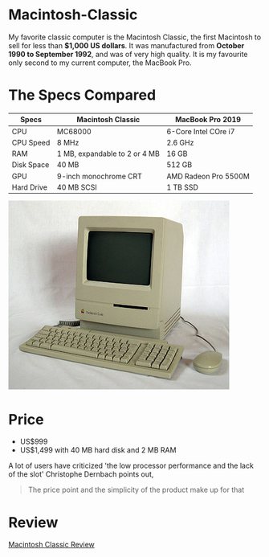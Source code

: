 # Macintosh-Classic

My favorite classic computer is the Macintosh Classic, the first Macintosh to sell for less than **$1,000 US dollars**. It was manufactured from **October 1990 to September 1992**, and was of very high quality. It is my favourite only second to my current computer, the MacBook Pro. 

# The Specs Compared 

| Specs  |  Macintosh Classic |  MacBook Pro 2019 |
| ------       | -------------| ------------------|
|  CPU      | MC68000       |  6-Core Intel COre i7 |
|  CPU Speed   | 8 MHz        |    2.6 GHz     |
|  RAM      | 1 MB, expandable to 2 or 4 MB |  16 GB |
|  Disk Space|   40 MB         |    512 GB        |
|  GPU       |     9-inch monochrome CRT           |    AMD Radeon Pro 5500M | 
| Hard Drive  | 40 MB SCSI |  1 TB SSD     

![My Image](440px-Macintosh_classic.jpg)

# Price
* US$999
* US$1,499 with 40 MB hard disk and 2 MB RAM

A lot of users have criticized 'the low processor performance and the lack of the slot' Christophe Dernbach points out,
> The price point and the simplicity of the product make up for that

# Review
[Macintosh Classic Review](https://www.youtube.com/watch?v=iI9e1dWzwp4&ab_channel=VWestlife)
